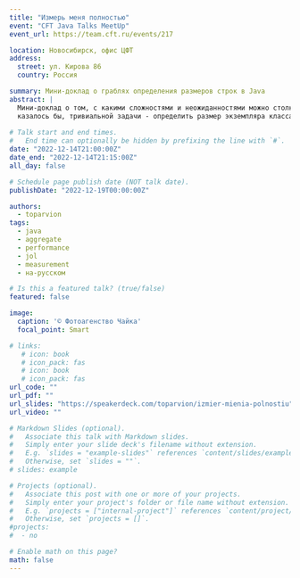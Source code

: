 ```yaml
---
title: "Измерь меня полностью"
event: "CFT Java Talks MeetUp"
event_url: https://team.cft.ru/events/217

location: Новосибирск, офис ЦФТ
address:
  street: ул. Кирова 86
  country: Россия

summary: Мини-доклад о граблях определения размеров строк в Java
abstract: |
  Мини-доклад о том, с какими сложностями и неожиданностями можно столкнуться на пути решения, 
  казалось бы, тривиальной задачи - определить размер экземпляра класса String в Java.
  
# Talk start and end times.
#   End time can optionally be hidden by prefixing the line with `#`.
date: "2022-12-14T21:00:00Z"
date_end: "2022-12-14T21:15:00Z"
all_day: false

# Schedule page publish date (NOT talk date).
publishDate: "2022-12-19T00:00:00Z"

authors:
  - toparvion
tags:
  - java
  - aggregate
  - performance
  - jol
  - measurement
  - на-русском

# Is this a featured talk? (true/false)
featured: false

image:
  caption: '© Фотоагенство Чайка'
  focal_point: Smart

# links:
   # icon: book
   # icon_pack: fas
   # icon: book
   # icon_pack: fas
url_code: ""
url_pdf: ""
url_slides: "https://speakerdeck.com/toparvion/izmier-mienia-polnostiu"
url_video: ""

# Markdown Slides (optional).
#   Associate this talk with Markdown slides.
#   Simply enter your slide deck's filename without extension.
#   E.g. `slides = "example-slides"` references `content/slides/example-slides.md`.
#   Otherwise, set `slides = ""`.
# slides: example

# Projects (optional).
#   Associate this post with one or more of your projects.
#   Simply enter your project's folder or file name without extension.
#   E.g. `projects = ["internal-project"]` references `content/project/deep-learning/index.md`.
#   Otherwise, set `projects = []`.
#projects:
#  - no

# Enable math on this page?
math: false
---
```


